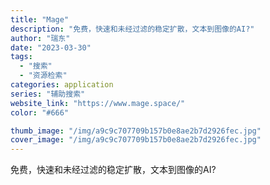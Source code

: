 ```yaml
---
title: "Mage"
description: "免费，快速和未经过滤的稳定扩散，文本到图像的AI?"
author: "瑞东"
date: "2023-03-30"
tags:
  - "搜索"
  - "资源检索"
categories: application
series: "辅助搜索"
website_link: "https://www.mage.space/"
color: "#666"

thumb_image: "/img/a9c9c707709b157b0e8ae2b7d2926fec.jpg"
cover_image: "/img/a9c9c707709b157b0e8ae2b7d2926fec.jpg"
---
```


免费，快速和未经过滤的稳定扩散，文本到图像的AI?